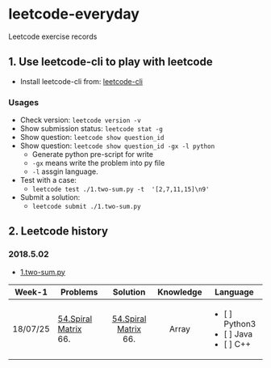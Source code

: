 # leetcode-everyday
Leetcode exercise records

## 1. Use leetcode-cli to play with leetcode
- Install leetcode-cli from: [leetcode-cli](https://github.com/skygragon/leetcode-cli.git)
###  Usages
- Check version: `leetcode version -v`
- Show submission status: `leetcode stat -g` 
- Show question: `leetcode show question_id`
- Show question: `leetcode show question_id -gx -l python`
    - Generate python pre-script for write
    - `-gx` means write the problem into py file
    - `-l` assgin  language.
- Test with a case:
    - `leetcode test ./1.two-sum.py -t  '[2,7,11,15]\n9'`
- Submit a solution:
    - `leetcode submit ./1.two-sum.py`

## 2. Leetcode history
### 2018.5.02
- [1.two-sum.py](./1.two-sum.py)


|Week-1 | Problems | Solution | Knowledge | Language|
|:----:| ------ |:------:|:---------:| ----- |
|18/07/25| [54.Spiral Matrix](https://leetcode.com/problems/spiral-matrix/description/) <br> 66. <br>| [54.Spiral Matrix](./Python3/54.spiral-matrix.python3.md)<br> 66. <br>|Array |<ul><li>[ ] Python3</li><li>[ ] Java</li><li>[ ] C++</li></ul>|
